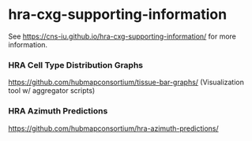 # hra-cxg-supporting-information

See <https://cns-iu.github.io/hra-cxg-supporting-information/> for more information.

### HRA Cell Type Distribution Graphs
https://github.com/hubmapconsortium/tissue-bar-graphs/ (Visualization tool w/ aggregator scripts)

### HRA Azimuth Predictions
https://github.com/hubmapconsortium/hra-azimuth-predictions/
